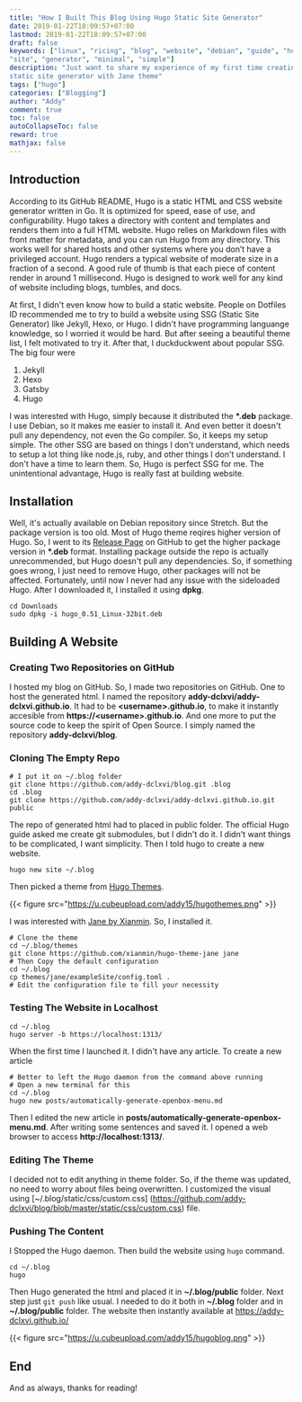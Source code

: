 ```yaml
---
title: "How I Built This Blog Using Hugo Static Site Generator"
date: 2019-01-22T18:09:57+07:00
lastmod: 2019-01-22T18:09:57+07:00
draft: false
keywords: ["linux", "ricing", "blog", "website", "debian", "guide", "hugo", "ssg", "static", 
"site", "generator", "minimal", "simple"]
description: "Just want to share my experience of my first time creating a website using Hugo
static site generator with Jane theme"
tags: ["hugo"]
categories: ["Blogging"]
author: "Addy"
comment: true
toc: false
autoCollapseToc: false
reward: true
mathjax: false
---
```


## Introduction
According to its GitHub README, Hugo is a static HTML and CSS website generator written in Go. It
is optimized for speed, ease of use, and configurability. Hugo takes a directory with content and
templates and renders them into a full HTML website. Hugo relies on Markdown files with front
matter for metadata, and you can run Hugo from any directory. This works well for shared hosts and 
other systems where you don’t have a privileged account. Hugo renders a typical website of
moderate size in a fraction of a second. A good rule of thumb is that each piece of content render
in around 1 millisecond. Hugo is designed to work well for any kind of website including blogs,
tumbles, and docs.

At first, I didn't even know how to build a static website. People on Dotfiles ID recommended me to
try to build a website using SSG (Static Site Generator) like Jekyll, Hexo, or Hugo. I didn't have 
programming languange knowledge, so I worried it would be hard. But after seeing a beautiful theme
list, I felt motivated to try it. After that, I duckduckwent about popular SSG. The big four were

1. Jekyll
2. Hexo
3. Gatsby
4. Hugo

I was interested with Hugo, simply because it distributed the **\*.deb** package. I use Debian, so
it makes me easier to install it. And even better it doesn't pull any dependency, not even the Go
compiler. So, it keeps my setup simple. The other SSG are based on things I don't understand, which
needs to setup a lot thing like node.js, ruby, and other things I don't understand. I don't have a
time to learn them. So, Hugo is perfect SSG for me. The unintentional advantage, Hugo is really
fast at building website.

## Installation
Well, it's actually available on Debian repository since Stretch. But the package version is too
old. Most of Hugo theme reqires higher version of Hugo. So, I went to its 
[Release Page](https://github.com/gohugoio/hugo/releases) on GitHub to get the higher package
version in **\*.deb** format. Installing package outside the repo is actually unrecommended,
but Hugo doesn't pull any dependencies. So, if something goes wrong, I just need to remove Hugo,
other packages will not be affected. Fortunately, until now I never had any issue with the
sideloaded Hugo. After I downloaded it, I installed it using **dpkg**.

```Shell
cd Downloads
sudo dpkg -i hugo_0.51_Linux-32bit.deb
```

## Building A Website
### Creating Two Repositories on GitHub
I hosted my blog on GitHub. So, I made two repositories on GitHub. One to host the generated html.
I named the repository **addy-dclxvi/addy-dclxvi.github.io**. It had to be
**\<username\>.github.io**, to make it instantly accesible from
**https://\<username\>.github.io**. And one more to put the source code to keep the spirit of Open
Source. I simply named the repository **addy-dclxvi/blog**.

### Cloning The Empty Repo
```Shell
# I put it on ~/.blog folder
git clone https://github.com/addy-dclxvi/blog.git .blog
cd .blog
git clone https://github.com/addy-dclxvi/addy-dclxvi.github.io.git public
```
The repo of generated html had to placed in public folder. The official Hugo guide asked me create
git submodules, but I didn't do it. I didn't want things to be complicated, I want simplicity.
Then I told hugo to create a new website.

```Shell
hugo new site ~/.blog
```

Then picked a theme from [Hugo Themes](https://themes.gohugo.io/).

{{< figure src="https://u.cubeupload.com/addy15/hugothemes.png" >}}

I was interested with [Jane by Xianmin](https://github.com/xianmin/hugo-theme-jane). So, I
installed it.

```Shell
# Clone the theme
cd ~/.blog/themes
git clone https://github.com/xianmin/hugo-theme-jane jane
# Then Copy the default configuration
cd ~/.blog
cp themes/jane/exampleSite/config.toml .
# Edit the configuration file to fill your necessity
```

### Testing The Website in Localhost

```Shell
cd ~/.blog
hugo server -b https://localhost:1313/
```

When the first time I launched it. I didn't have any article. To create a new article

```Shell
# Better to left the Hugo daemon from the command above running
# Open a new terminal for this
cd ~/.blog
hugo new posts/automatically-generate-openbox-menu.md
```

Then I edited the new article in **posts/automatically-generate-openbox-menu.md**.
After writing some sentences and saved it. I opened a web browser to access
**http://localhost:1313/**.

### Editing The Theme
I decided not to edit anything in theme folder. So, if the theme was updated, no need to worry
about files being overwritten. I customized the visual using
[~/.blog/static/css/custom.css]
(https://github.com/addy-dclxvi/blog/blob/master/static/css/custom.css)
file.

### Pushing The Content
I Stopped the Hugo daemon. Then build the website using `hugo` command.

```Shell
cd ~/.blog
hugo
```

Then Hugo generated the html and placed it in **~/.blog/public** folder. Next step just `git push`
like usual. I needed to do it both in **~/.blog** folder and in **~/.blog/public** folder. The
website then instantly available at https://addy-dclxvi.github.io/

{{< figure src="https://u.cubeupload.com/addy15/hugoblog.png" >}}

## End
And as always, thanks for reading!
